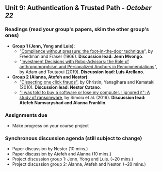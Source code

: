 ## Unit 9: Authentication & Trusted Path - *October 22*

### Readings (read your group's papers, skim the other group's ones)

- **Group 1 (Jenn, Yong and Luis)**:
  - "[Compliance without pressure: the foot-in-the-door technique](https://psycnet.apa.org/record/1966-10825-001)", by Freedman and Fraser (1966). **Discussion  lead: Jenn Mvongo**.
  - "[Investment Decisions with Robo-Advisors: the Role of anthropomorphism and Personalized Anchors in Recommendations](https://www.semanticscholar.org/paper/Investment-Decisions-with-Robo-Advisors%3A-the-Role-Adam-Toutaoui/0a8b063ffd2d7e865bf34e89a1a37deb8baef4e7?p2df)", by Adam and Toutaoui (2019). **Discussion lead: Luis Arellano**.
- **Group 2 (Alanna, Atefeh and Nestor)**:
  - ["Dissecting one click frauds"](https://www.researchgate.net/publication/221609892_Dissecting_one_click_frauds), by Christin, Yanagihara and Kamataki (2010). **Discussion lead: Nestor Catano**.
  - ["I was told to buy a software or lose my computer. I ignored it": A study of ransomware](https://www.usenix.org/conference/soups2019/presentation/simoiu), by Simoiu et al. (2019). **Discussion lead: Atefeh Namvaryshad and Alanna Franklin**.

### Assignments due

  - Make progress on your course project

### Synchronous discussion agenda (still subject to change)

- Paper discussion by Nestor (10 mins.)
- Paper discussion by Atefeh and Alanna (10 mins.)
- Project discussion group 1: Jenn, Yong and Luis. (~20 mins.)
- Project discussion group 2: Alanna, Atefeh and Nestor. (~20 mins.)
